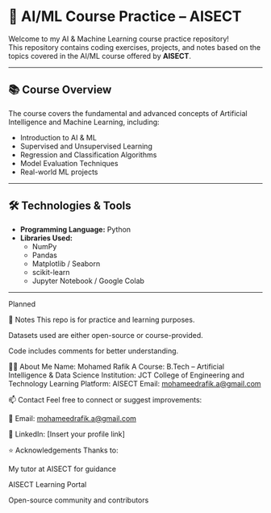 # 🧠 AI/ML Course Practice – AISECT

Welcome to my AI & Machine Learning course practice repository!  
This repository contains coding exercises, projects, and notes based on the topics covered in the AI/ML course offered by **AISECT**.

---

## 📚 Course Overview

The course covers the fundamental and advanced concepts of Artificial Intelligence and Machine Learning, including:

- Introduction to AI & ML
- Supervised and Unsupervised Learning
- Regression and Classification Algorithms
- Model Evaluation Techniques
- Real-world ML projects

---

## 🛠️ Technologies & Tools

- **Programming Language:** Python
- **Libraries Used:**
  - NumPy
  - Pandas
  - Matplotlib / Seaborn
  - scikit-learn
  - Jupyter Notebook / Google Colab

---
Planned

📌 Notes
This repo is for practice and learning purposes.

Datasets used are either open-source or course-provided.

Code includes comments for better understanding.

🙋‍♂️ About Me
Name: Mohamed Rafik A
Course: B.Tech – Artificial Intelligence & Data Science
Institution: JCT College of Engineering and Technology
Learning Platform: AISECT
Email: mohameedrafik.a@gmail.com

📫 Contact
Feel free to connect or suggest improvements:

📧 Email: mohameedrafik.a@gmail.com

💼 LinkedIn: [Insert your profile link]

⭐ Acknowledgements
Thanks to:

My tutor at AISECT for guidance

AISECT Learning Portal

Open-source community and contributors



